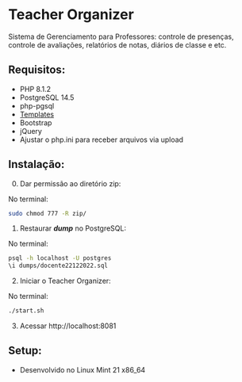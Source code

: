# Teacher Organizer

Sistema de Gerenciamento para Professores: controle de presenças, controle de avaliações, relatórios de notas, diários de classe e etc.

## Requisitos:

* PHP 8.1.2
* PostgreSQL 14.5
* php-pgsql 
* [Templates](https://raelcunha.com/template/)
* Bootstrap
* jQuery
* Ajustar o php.ini para receber arquivos via upload

## Instalação:

0) Dar permissão ao diretório zip: 

No terminal:
```sh
sudo chmod 777 -R zip/
```


1) Restaurar ***dump*** no PostgreSQL:

No terminal:
```sh
psql -h localhost -U postgres
\i dumps/docente22122022.sql
```
2) Iniciar o Teacher Organizer:

No terminal:
```sh
./start.sh
```

3) Acessar http://localhost:8081

## Setup:

* Desenvolvido no Linux Mint 21 x86_64 
